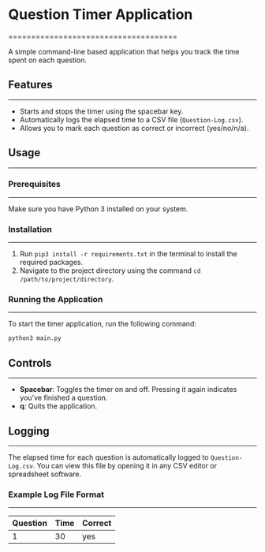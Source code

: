 # Question Timer Application
=====================================

A simple command-line based application that helps you track the time spent on each question.

## Features
------------

*   Starts and stops the timer using the spacebar key.
*   Automatically logs the elapsed time to a CSV file (`Question-Log.csv`).
*   Allows you to mark each question as correct or incorrect (yes/no/n/a).

## Usage
-----

### Prerequisites
-------------------

Make sure you have Python 3 installed on your system.

### Installation
---------------

1.  Run `pip3 install -r requirements.txt` in the terminal to install the required packages.
2.  Navigate to the project directory using the command `cd /path/to/project/directory`.

### Running the Application
---------------------------

To start the timer application, run the following command:

```bash
python3 main.py
```

## Controls
------------

*   **Spacebar**: Toggles the timer on and off. Pressing it again indicates you've finished a question.
*   **q**: Quits the application.

## Logging
---------

The elapsed time for each question is automatically logged to `Question-Log.csv`. You can view this file by opening it in any CSV editor or spreadsheet software.

### Example Log File Format
---------------------------

| Question | Time | Correct |
| --- | --- | --- |
| 1         | 30                    | yes                |
